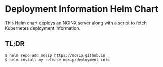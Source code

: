 # Deployment Information Helm Chart

This Helm chart deploys an NGINX server along with a script to fetch Kubernetes deployment information.

## TL;DR

```console
$ helm repo add mosip https://mosip.github.io
$ helm install my-release mosip/deployment-info
```

